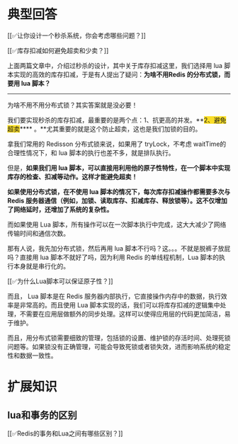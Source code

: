 # 典型回答


[[✅让你设计一个秒杀系统，你会考虑哪些问题？]]



[[✅库存扣减如何避免超卖和少卖？]]



上面两篇文章中，介绍过秒杀的设计，其中关于库存扣减这里，我们选择用 lua 脚本实现的高效的库存扣减，于是有人提出了疑问：**为啥不用Redis 的分布式锁，而要用 lua 脚本？**

****

为啥不用不用分布式锁？其实答案就是没必要！



我们要实现秒杀的库存扣减，最重要的是两个点：1、抗更高的并发。**<font style="background-color:#FBDE28;">2、避免超卖</font>**** 。**尤其重要的就是这个防止超卖，这也是我们加锁的目的。



拿我们常用的 Redisson 分布式锁来说，如果用了 tryLock，不考虑 waitTime的合理性情况下，和 lua 脚本的执行也差不多，就是排队执行。



但是，**如果我们用 lua 脚本，可以直接用利用他的原子性特性，在一个脚本中实现库存的检查、扣减等动作。这样才能避免超卖！**



**如果使用分布式锁，在不使用 lua 脚本的情况下，每次库存扣减操作都需要多次与 Redis 服务器通信（例如，加锁、读取库存、扣减库存、释放锁等）。这不仅增加了网络延时，还增加了系统的复杂性。**



而如果使用 Lua 脚本，所有操作可以在一次脚本执行中完成，这大大减少了网络传输时间和通信次数。



那有人说，我先加分布式锁，然后再用 lua 脚本不行吗？这。。。不就是脱裤子放屁吗？直接用 lua 脚本不就好了吗，因为利用 Redis 的单线程机制，Lua 脚本的执行本身就是串行化的。



[[✅为什么Lua脚本可以保证原子性？]]



而且， Lua 脚本是在 Redis 服务器内部执行，它直接操作内存中的数据，执行效率是非常高的。而且使用 Lua 脚本实现的话，我们可以将库存扣减的逻辑集中处理，不需要在应用层做额外的同步处理。这样可以使得应用层的代码更加简洁，易于维护。



而且，用分布式锁需要细致的管理，包括锁的设置、维护锁的存活时间、处理死锁问题等。如果锁没有正确管理，可能会导致死锁或者锁失效，进而影响系统的稳定性和数据一致性。





# 扩展知识


## lua和事务的区别


[[✅Redis的事务和Lua之间有哪些区别？]]

